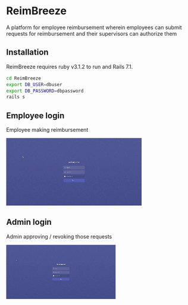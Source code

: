# ReimBreeze
A platform for employee reimbursement wherein employees can submit requests for reimbursement and their supervisors can authorize them

## Installation

ReimBreeze requires ruby v3.1.2 to run and Rails 7.1.

```sh
cd ReimBreeze
export DB_USER=dbuser
export DB_PASSWORD=dbpassword
rails s
```

## Employee login
Employee making reimbursement

![Employee_login](./docs/images/employee_login.gif)

## Admin login
Admin approving / revoking those requests 

![admin_login](./docs/images/admin_login.gif)
